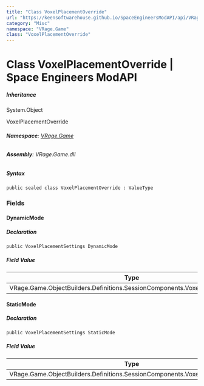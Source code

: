 ```yaml
---
title: "Class VoxelPlacementOverride"
url: "https://keensoftwarehouse.github.io/SpaceEngineersModAPI/api/VRage.Game.VoxelPlacementOverride.html"
category: "Misc"
namespace: "VRage.Game"
class: "VoxelPlacementOverride"
---
```


# Class VoxelPlacementOverride | Space Engineers ModAPI

##### Inheritance

System.Object

VoxelPlacementOverride

###### **Namespace**: [VRage.Game](https://keensoftwarehouse.github.io/SpaceEngineersModAPI/api/VRage.Game.html)

###### **Assembly**: VRage.Game.dll

##### Syntax

```
public sealed class VoxelPlacementOverride : ValueType
```

### Fields

#### DynamicMode

##### Declaration

```
public VoxelPlacementSettings DynamicMode
```

##### Field Value

| Type | Description |
| --- | --- |
| VRage.Game.ObjectBuilders.Definitions.SessionComponents.VoxelPlacementSettings |     |

#### StaticMode

##### Declaration

```
public VoxelPlacementSettings StaticMode
```

##### Field Value

| Type | Description |
| --- | --- |
| VRage.Game.ObjectBuilders.Definitions.SessionComponents.VoxelPlacementSettings |     |